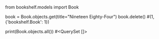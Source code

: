 from bookshelf.models import Book

book = Book.objects.get(title="Nineteen Eighty-Four")
book.delete()
#(1, {'bookshelf.Book': 1})

print(Book.objects.all())
#<QuerySet []>